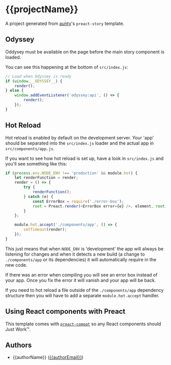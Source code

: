 # {{projectName}}

A project generated from [aunty](https://github.com/abcnews/aunty)'s `preact-story` template.


## Odyssey

Oddysey must be available on the page before the main story component is loaded.

You can see this happening at the bottom of `src/index.js`:

```javascript
// Load when Odyssey is ready
if (window.__ODYSSEY__) {
    render();
} else {
    window.addEventListener('odyssey:api', () => {
        render();
    });
}
```


## Hot Reload

Hot reload is enabled by default on the development server. Your 'app' should be separated into the `src/index.js` loader
and the actual app in `src/components/app.js`.

If you want to see how hot reload is set up, have a look in `src/index.js` and you'll see something like this:

```javascript
if (process.env.NODE_ENV !== 'production' && module.hot) {
    let renderFunction = render;
    render = () => {
        try {
            renderFunction();
        } catch (e) {
            const ErrorBox = require('./error-box');
            root = Preact.render(<ErrorBox error={e} />, element, root);
        }
    };

    module.hot.accept('./components/app', () => {
        setTimeout(render);
    });
}
```

This just means that when `NODE_ENV` is 'development' the app will always be listening for changes and when it detects
a new build (a change to `./components/app` or its dependencies) it will automatically require in the new code.

If there was an error when compiling you will see an error box instead of your app. Once you fix the error it will vanish
and your app will be back.

If you need to hot reload a file outside of the `./components/app` dependency structure then you will have to add a separate `module.hot.accept` handler.


## Using React components with Preact

This template comes with [`preact-compat`](https://www.npmjs.com/package/preact-compat) so any React components should
Just Work™.


## Authors

- {{authorName}} ([{{authorEmail}}](mailto:{{authorEmail}}))
